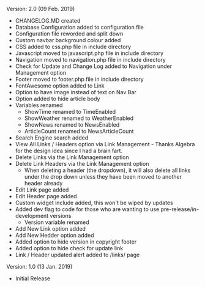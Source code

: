 Version: 2.0 (09 Feb. 2019)
- CHANGELOG.MD created
- Database Configuration added to configuration file
- Configuration file reworded and split down
- Custom navbar background colour added
- CSS added to css.php file in include directory
- Javascript moved to javascript.php file in include directory
- Navigation moved to navigation.php file in include directory
- Check for Update and Change Log added to Navigation under Management option
- Footer moved to footer.php file in include directory
- FontAwesome option added to Link
- Option to have image instead of text on Nav Bar
- Option added to hide article body
- Variables renamed
    * ShowTime renamed to TimeEnabled
    * ShowWeather renamed to WeatherEnabled
    * ShowNews renamed to NewsEnabled
    * ArticleCount renamed to NewsArticleCount
- Search Engine search added
- View All Links / Headers option via Link Management - Thanks Algebra for the design idea since I had a brain fart.
- Delete Links via the Link Management option
- Delete Link Headers via the Link Management option
    * When deleting a header (the dropdown), it will also delete all links under the drop down unless they have been moved to another header already
- Edit Link page added
- Edit Header page added
- Custom widget include added, this won't be wiped by updates
- Added dev flag to code for those who are wanting to use pre-release/in-development versions
    * Version variable renamed
- Add New Link option added
- Add New Hedder option added
- Added option to hide version in copyright footer
- Added option to hide check for update link
- Link / Header updated alert added to /links/ page

Version: 1.0 (13 Jan. 2019)
- Initial Release
